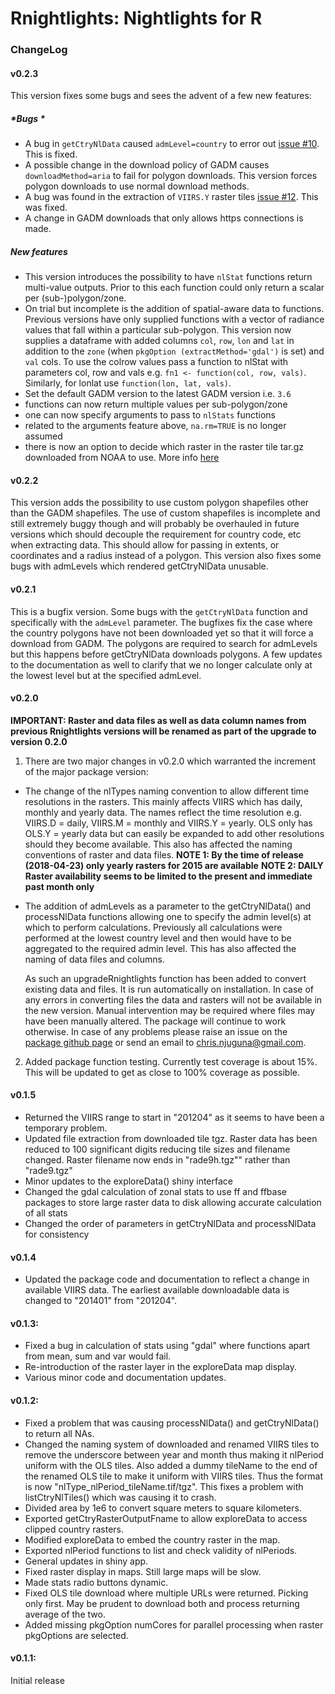 # Rnightlights: Nightlights for R

### ChangeLog
#### v0.2.3
This version fixes some bugs and sees the advent of a few new features:

##### *Bugs *
- A bug in `getCtryNlData` caused `admLevel=country` to error out [issue #10](https://github.com/chrisvwn/Rnightlights/issues/10). This is fixed.
- A possible change in the download policy of GADM causes `downloadMethod=aria` to fail for polygon downloads. This version forces polygon downloads to use normal download methods.
- A bug was found in the extraction of `VIIRS.Y` raster tiles [issue #12](https://github.com/chrisvwn/Rnightlights/issues/12). This was fixed.
- A change in GADM downloads that only allows https connections is made.

##### *New features*
- This version introduces the possibility to have `nlStat` functions return multi-value outputs. Prior to this each function could only return a scalar per (sub-)polygon/zone.
- On trial but incomplete is the addition of spatial-aware data to functions. Previous versions have only supplied functions with a vector of radiance values that fall within a particular sub-polygon. This version now supplies a dataframe with added columns `col`, `row`, `lon` and `lat` in addition to the `zone` (when `pkgOption (extractMethod='gdal')` is set) and `val` cols. To use the colrow values pass a function to nlStat with parameters col, row and vals e.g. `fn1 <- function(col, row, vals)`. Similarly, for lonlat use `function(lon, lat, vals)`.
- Set the default GADM version to the latest GADM version i.e. `3.6`
- functions can now return multiple values per sub-polygon/zone
- one can now specify arguments to pass to `nlStats` functions
- related to the arguments feature above, `na.rm=TRUE` is no longer assumed
- there is now an option to decide which raster in the raster tile tar.gz downloaded from NOAA to use. More info [here](https://ngdc.noaa.gov/eog/viirs/download_dnb_composites.html)

#### v0.2.2
This version adds the possibility to use custom polygon shapefiles other than the GADM shapefiles. The use of custom shapefiles is incomplete and still extremely buggy though and will probably be overhauled in future versions which should decouple the requirement for country code, etc when extracting data. This should allow for passing in extents, or coordinates and a radius instead of a polygon. This version also fixes some bugs with admLevels which rendered getCtryNlData unusable.

#### v0.2.1
This is a bugfix version. Some bugs with the `getCtryNlData` function and specifically with the `admLevel` parameter. The bugfixes fix the case where the country polygons have not been downloaded yet so that it will force a download from GADM. The polygons are required to search for admLevels but this happens before getCtryNlData downloads polygons. A few updates to the documentation as well to clarify that we no longer calculate only at the lowest level but at the specified admLevel.

#### v0.2.0
**IMPORTANT: Raster and data files as well as data column names from previous Rnightlights versions will be renamed as part of the upgrade to version 0.2.0**

1. There are two major changes in v0.2.0 which warranted the increment of the major package version:

* The change of the nlTypes naming convention to allow different time resolutions in the rasters. This mainly affects VIIRS which has daily, monthly and yearly data. The names reflect the time resolution e.g. VIIRS.D = daily, VIIRS.M = monthly and VIIRS.Y = yearly. OLS only has OLS.Y = yearly data but can easily be expanded to add other resolutions should they become available. This also has affected the naming conventions of raster and data files.
**NOTE 1: By the time of release (2018-04-23) only yearly rasters for 2015 are available**
**NOTE 2: DAILY Raster availability seems to be limited to the present and immediate past month only**

* The addition of admLevels as a parameter to the getCtryNlData() and processNlData functions allowing one to specify the admin level(s) at which to perform calculations. Previously all calculations were performed at the lowest country level and then would have to be aggregated to the required admin level. This has also affected the naming of data files and columns.

    As such an upgradeRnightlights function has been added to convert existing data and files. It is run automatically on installation. In case of any errors in converting files the data and rasters will not be available in the new version. Manual intervention may be required where files may have been manually altered. The package will continue to work otherwise. In case of any problems please raise an issue on the [package github page](https://github.com/chrisvwn/Rnightlights) or send an email to [chris.njuguna@gmail.com](mailto:chris.njuguna@gmail.com).

2. Added package function testing. Currently test coverage is about 15%. This will be updated to get as close to 100% coverage as possible.

#### v0.1.5
* Returned the VIIRS range to start in "201204" as it seems to have been a temporary problem.
* Updated file extraction from downloaded tile tgz. Raster data has been reduced to 100 significant digits reducing tile sizes and filename changed. Raster filename now ends in "rade9h.tgz"" rather than "rade9.tgz"
* Minor updates to the exploreData() shiny interface 
* Changed the gdal calculation of zonal stats to use ff and ffbase packages to store large raster data to disk allowing accurate calculation of all stats
* Changed the order of parameters in getCtryNlData and processNlData for consistency

#### v0.1.4
* Updated the package code and documentation to reflect a change in available VIIRS data. The earliest available downloadable data is changed to "201401" from "201204".

#### v0.1.3:
* Fixed a bug in calculation of stats using "gdal" where functions apart from mean, sum and var would fail.
* Re-introduction of the raster layer in the exploreData map display.
* Various minor code and documentation updates.

#### v0.1.2:
* Fixed a problem that was causing processNlData() and getCtryNlData() to return all NAs.
* Changed the naming system of downloaded and renamed VIIRS tiles to remove the underscore between year and month thus making it nlPeriod uniform with the OLS tiles. Also added a dummy tileName to the end of the renamed OLS tile to make it uniform with VIIRS tiles. Thus the format is now "nlType_nlPeriod_tileName.tif/tgz". This fixes a problem with listCtryNlTiles() which was causing it to crash.
* Divided area by 1e6 to convert square meters to square kilometers.
* Exported getCtryRasterOutputFname to allow exploreData to access clipped country rasters.
* Modified exploreData to embed the country raster in the map.
* Exported nlPeriod functions to list and check validity of nlPeriods.
* General updates in shiny app.
* Fixed raster display in maps. Still large maps will be slow.
* Made stats radio buttons dynamic.
* Fixed OLS tile download where multiple URLs were returned. Picking only first. May be prudent to download both and process returning average of the two.
* Added missing pkgOption numCores for parallel processing when raster pkgOptions are selected.

#### v0.1.1:
Initial release